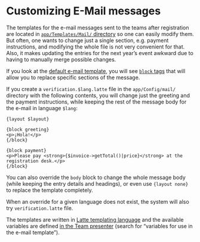 # Customizing E-Mail messages

The templates for the e-mail messages sent to the teams after registration are located in [`app/Templates/Mail/` directory](../app/Templates/Mail/) so one can easily modify them. But often, one wants to change just a single section, e.g. payment instructions, and modifying the whole file is not very convenient for that. Also, it makes updating the entries for the next year’s event awkward due to having to manually merge possible changes.

If you look at the [default e-mail template](../app/Templates/Mail/verification.latte), you will see [`block` tags](https://latte.nette.org/en/template-inheritance#toc-blocks) that will allow you to replace specific sections of the message.

If you create a `verification.$lang.latte` file in the `app/Config/mail/` directory with the following contents, you will change just the greeting and the payment instructions, while keeping the rest of the message body for the e-mail in language `$lang`:

```latte
{layout $layout}

{block greeting}
<p>¡Hola!</p>
{/block}

{block payment}
<p>Please pay <strong>{$invoice->getTotal()|price}</strong> at the registration desk.</p>
{/block}
```

You can also override the `body` block to change the whole message body (while keeping the entry details and headings), or even use `{layout none}` to replace the template completely.

When an override for a given language does not exist, the system will also try `verification.latte` file.

The templates are written in [Latte templating language](https://latte.nette.org/en/syntax) and the available variables are defined [in the Team presenter](../app/Presenters/TeamPresenter.php) (search for “variables for use in the e-mail template”).
